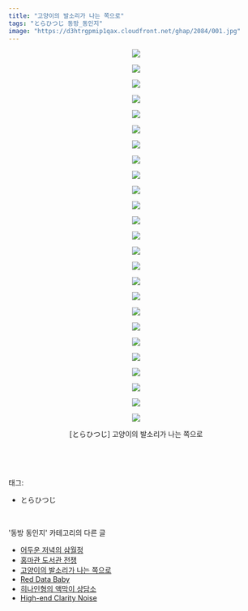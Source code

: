 ```yaml
---
title: "고양이의 발소리가 나는 쪽으로"
tags: "とらひつじ 동방_동인지"
image: "https://d3htrgpmip1qax.cloudfront.net/ghap/2084/001.jpg"
---
```

<div class="article">
<p style="text-align: center; clear: none; float: none;"><img src="{{ site.imgserver5 }}/ghap/2084/001.jpg"/></p>
<p style="text-align: center; clear: none; float: none;"><img src="{{ site.imgserver5 }}/ghap/2084/002.jpg"/></p>
<p style="text-align: center; clear: none; float: none;"><img src="{{ site.imgserver5 }}/ghap/2084/003.jpg"/></p>
<p style="text-align: center; clear: none; float: none;"><img src="{{ site.imgserver5 }}/ghap/2084/004.jpg"/></p>
<p style="text-align: center; clear: none; float: none;"><img src="{{ site.imgserver5 }}/ghap/2084/005.jpg"/></p>
<p style="text-align: center; clear: none; float: none;"><img src="{{ site.imgserver5 }}/ghap/2084/006.jpg"/></p>
<p style="text-align: center; clear: none; float: none;"><img src="{{ site.imgserver5 }}/ghap/2084/007.jpg"/></p>
<p style="text-align: center; clear: none; float: none;"><img src="{{ site.imgserver5 }}/ghap/2084/008.jpg"/></p>
<p style="text-align: center; clear: none; float: none;"><img src="{{ site.imgserver5 }}/ghap/2084/009.jpg"/></p>
<p style="text-align: center; clear: none; float: none;"><img src="{{ site.imgserver5 }}/ghap/2084/010.jpg"/></p>
<p style="text-align: center; clear: none; float: none;"><img src="{{ site.imgserver5 }}/ghap/2084/011.jpg"/></p>
<p style="text-align: center; clear: none; float: none;"><img src="{{ site.imgserver5 }}/ghap/2084/012.jpg"/></p>
<p style="text-align: center; clear: none; float: none;"><img src="{{ site.imgserver5 }}/ghap/2084/013.jpg"/></p>
<p style="text-align: center; clear: none; float: none;"><img src="{{ site.imgserver5 }}/ghap/2084/014.jpg"/></p>
<p style="text-align: center; clear: none; float: none;"><img src="{{ site.imgserver5 }}/ghap/2084/015.jpg"/></p>
<p style="text-align: center; clear: none; float: none;"><img src="{{ site.imgserver5 }}/ghap/2084/016.jpg"/></p>
<p style="text-align: center; clear: none; float: none;"><img src="{{ site.imgserver5 }}/ghap/2084/017.jpg"/></p>
<p style="text-align: center; clear: none; float: none;"><img src="{{ site.imgserver5 }}/ghap/2084/018.jpg"/></p>
<p style="text-align: center; clear: none; float: none;"><img src="{{ site.imgserver5 }}/ghap/2084/019.jpg"/></p>
<p style="text-align: center; clear: none; float: none;"><img src="{{ site.imgserver5 }}/ghap/2084/020.jpg"/></p>
<p style="text-align: center; clear: none; float: none;"><img src="{{ site.imgserver5 }}/ghap/2084/021.jpg"/></p>
<p style="text-align: center; clear: none; float: none;"><img src="{{ site.imgserver5 }}/ghap/2084/022.jpg"/></p>
<p style="text-align: center; clear: none; float: none;"><img src="{{ site.imgserver5 }}/ghap/2084/023.jpg"/></p>
<p style="text-align: center; clear: none; float: none;"><img src="{{ site.imgserver5 }}/ghap/2084/024.jpg"/></p>
<p style="text-align: center; clear: none; float: none;"><img src="{{ site.imgserver5 }}/ghap/2084/025.jpg"/></p>
<p style="text-align: center; clear: none; float: none;">[とらひつじ] 고양이의 발소리가 나는 쪽으로</p>
<p><br/></p>
</div><br/>
<div class="tagTrail">
<p>태그: </p>
<ul>
<li>とらひつじ</li>
</ul>
</div><br/>
<div class="another">
<p>'동방 동인지' 카테고리의 다른 글</p>
<ul>
<li><a href="/ghap_2086">어두운 저녁의 삼월정</a></li>
<li><a href="/ghap_2085">홍마관 도서관 전쟁</a></li>
<li><a href="/ghap_2084">고양이의 발소리가 나는 쪽으로</a></li>
<li><a href="/ghap_2083">Red Data Baby</a></li>
<li><a href="/ghap_2082">히나인형의 액막이 상담소</a></li>
<li><a href="/ghap_2081">High-end Clarity Noise</a></li>
</ul>
</div><br/>
<div class="cb_module cb_fluid">
<div class="cb_wrt cb_profile">
</div><!-- commentList close -->
</div><br/>

